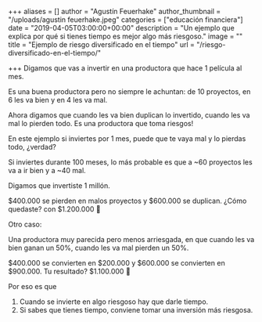 +++
aliases = []
author = "Agustín Feuerhake"
author_thumbnail = "/uploads/agustin feuerhake.jpeg"
categories = ["educación financiera"]
date = "2019-04-05T03:00:00+00:00"
description = "Un ejemplo que explica por qué si tienes tiempo es mejor algo más riesgoso."
image = ""
title = "Ejemplo de riesgo diversificado en el tiempo"
url = "/riesgo-diversificado-en-el-tiempo/"

+++
Digamos que vas a invertir en una productora que hace 1 película al mes.

Es una buena productora pero no siempre le achuntan: de 10 proyectos, en 6 les va bien y en 4 les va mal.

Ahora digamos que cuando les va bien duplican lo invertido, cuando les va mal lo pierden todo. Es una productora que toma riesgos!

En este ejemplo si inviertes por 1 mes, puede que te vaya mal y lo pierdas todo, ¿verdad?

Si inviertes durante 100 meses, lo más probable es que a \~60 proyectos les va a ir bien y a \~40 mal.

Digamos que invertiste 1 millón.

$400.000 se pierden en malos proyectos y $600.000 se duplican. ¿Cómo quedaste? con $1.200.000 💪

Otro caso:

Una productora muy parecida pero menos arriesgada, en que cuando les va bien ganan un 50%, cuando les va mal pierden un 50%.

$400.000 se convierten en $200.000 y $600.000 se convierten en $900.000. Tu resultado? $1.100.000 🤔

Por eso es que

1. Cuando se invierte en algo riesgoso hay que darle tiempo.
2. Si sabes que tienes tiempo, conviene tomar una inversión más riesgosa.